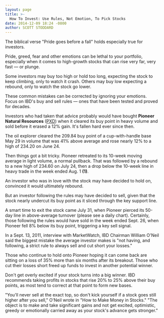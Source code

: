```yaml
---
layout: page
title: >-
  How To Invest: Use Rules, Not Emotion, To Pick Stocks
date: 2014-12-09 18:24 -0800
author: SCOTT STODDARD
---
```





The biblical verse "Pride goes before a fall" holds especially true for investors.

  

Pride, greed, fear and other emotions can be lethal to your portfolio, especially when it comes to high-growth stocks that can rise very far, very fast — or plunge.

  

Some investors may buy too high or hold too long, expecting the stock to keep climbing, only to watch it crash. Others may buy low expecting a rebound, only to watch the stock go lower.

  

These common mistakes can be corrected by ignoring your emotions. Focus on IBD's buy and sell rules — ones that have been tested and proved for decades.

  

Investors who had taken that advice probably would have bought **Pioneer Natural Resources** ([PXD](https://research.investors.com/quote.aspx?symbol=PXD)) when it cleared its buy point in heavy volume and sold before it erased a 12% gain. It's fallen hard ever since then.

  

The oil explorer cleared the 209.84 buy point of a cup-with-handle base May 29 in volume that was 41% above average and rose nearly 12% to a high of 234.20 on June 24.

  

Then things got a bit tricky. Pioneer retreated to its 10-week moving average in light volume, a normal pullback. That was followed by a rebound to a new high of 234.60 on July 24, then a drop below the 10-week line in heavy trade in the week ended Aug. 1 **(1)**.

  

An investor who was in love with the stock may have decided to hold on, convinced it would ultimately rebound.

  

But an investor following the rules may have decided to sell, given that the stock nearly undercut its buy point as it sliced through the key support line.

  

A smart time to exit the stock came July 31, when Pioneer pierced its 50-day line in above-average turnover (please see a daily chart). Certainly, those following the rules would have sold in the week ended Sept. 26, when Pioneer fell 8% below its buy point, triggering a key sell signal.

  

In a Sept. 13, 2011, interview with MarketWatch, IBD Chairman William O'Neil said the biggest mistake the average investor makes is "not having, and following, a strict rule to always sell and cut short your losses."

  

Those who continue to hold onto Pioneer hoping it can come back are sitting on a loss of 35% more than six months after its breakout. Those who cut their losses short freed up funds to invest in another potential winner.

  

Don't get overly excited if your stock turns into a big winner. IBD recommends taking profits in stocks that rise 20% to 25% above their buy points, as most tend to correct at that point to form new bases.

  

"You'll never sell at the exact top, so don't kick yourself if a stock goes still higher after you sell," O'Neil wrote in "How to Make Money in Stocks." "The object is to make and take significant gains and not get excited, optimistic, greedy or emotionally carried away as your stock's advance gets stronger."




